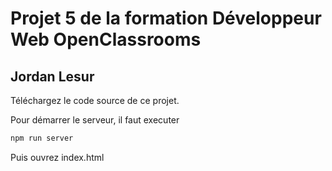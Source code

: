 # Projet 5 de la formation Développeur Web OpenClassrooms
## Jordan Lesur

Téléchargez le code source de ce projet.

Pour démarrer le serveur, 
il faut executer
```bash
npm run server
```

Puis ouvrez index.html
